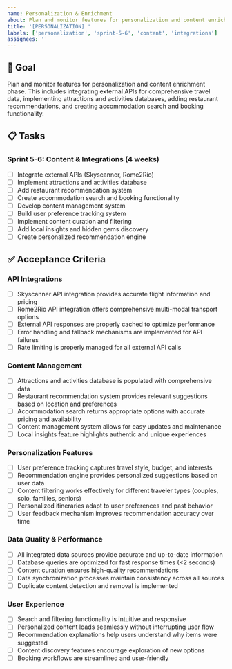 ```yaml
---
name: Personalization & Enrichment
about: Plan and monitor features for personalization and content enrichment
title: '[PERSONALIZATION] '
labels: ['personalization', 'sprint-5-6', 'content', 'integrations']
assignees: ''
---
```


## 🎯 Goal

Plan and monitor features for personalization and content enrichment phase. This includes integrating external APIs for comprehensive travel data, implementing attractions and activities databases, adding restaurant recommendations, and creating accommodation search and booking functionality.

## 📋 Tasks

### Sprint 5-6: Content & Integrations (4 weeks)
- [ ] Integrate external APIs (Skyscanner, Rome2Rio)
- [ ] Implement attractions and activities database
- [ ] Add restaurant recommendation system
- [ ] Create accommodation search and booking functionality
- [ ] Develop content management system
- [ ] Build user preference tracking system
- [ ] Implement content curation and filtering
- [ ] Add local insights and hidden gems discovery
- [ ] Create personalized recommendation engine

## ✅ Acceptance Criteria

### API Integrations
- [ ] Skyscanner API integration provides accurate flight information and pricing
- [ ] Rome2Rio API integration offers comprehensive multi-modal transport options
- [ ] External API responses are properly cached to optimize performance
- [ ] Error handling and fallback mechanisms are implemented for API failures
- [ ] Rate limiting is properly managed for all external API calls

### Content Management
- [ ] Attractions and activities database is populated with comprehensive data
- [ ] Restaurant recommendation system provides relevant suggestions based on location and preferences
- [ ] Accommodation search returns appropriate options with accurate pricing and availability
- [ ] Content management system allows for easy updates and maintenance
- [ ] Local insights feature highlights authentic and unique experiences

### Personalization Features
- [ ] User preference tracking captures travel style, budget, and interests
- [ ] Recommendation engine provides personalized suggestions based on user data
- [ ] Content filtering works effectively for different traveler types (couples, solo, families, seniors)
- [ ] Personalized itineraries adapt to user preferences and past behavior
- [ ] User feedback mechanism improves recommendation accuracy over time

### Data Quality & Performance
- [ ] All integrated data sources provide accurate and up-to-date information
- [ ] Database queries are optimized for fast response times (<2 seconds)
- [ ] Content curation ensures high-quality recommendations
- [ ] Data synchronization processes maintain consistency across all sources
- [ ] Duplicate content detection and removal is implemented

### User Experience
- [ ] Search and filtering functionality is intuitive and responsive
- [ ] Personalized content loads seamlessly without interrupting user flow
- [ ] Recommendation explanations help users understand why items were suggested
- [ ] Content discovery features encourage exploration of new options
- [ ] Booking workflows are streamlined and user-friendly